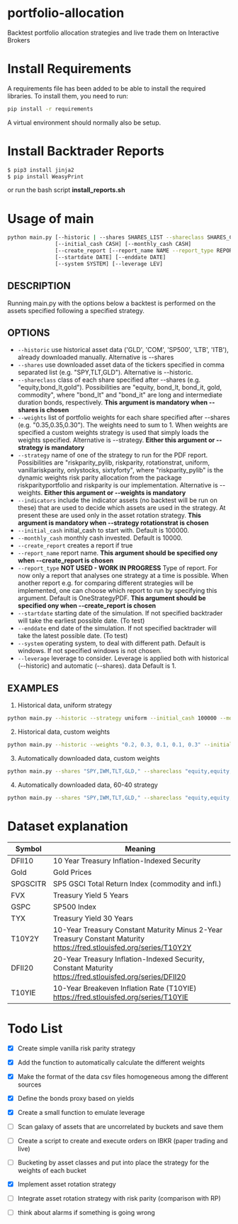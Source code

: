 # portfolio-allocation
Backtest portfolio allocation strategies and live trade them on Interactive Brokers  

# Install Requirements

A requirements file has been added to be able to install the required libraries. To install them, you need to run:

```bash
pip install -r requirements
```

A virtual environment should normally also be setup.


# Install Backtrader Reports

```bash
$ pip3 install jinja2
$ pip install WeasyPrint
```

or run the bash script **install_reports.sh**

# Usage of main

```bash
python main.py [--historic | --shares SHARES_LIST --shareclass SHARES_CLASS_LIST] [--weights ASSET_WEIGHTS | --strategy STRATEGY] [--indicators] 
               [--initial_cash CASH] [--monthly_cash CASH] 
               [--create_report [--report_name NAME --report_type REPORTYPE]] 
               [--startdate DATE] [--enddate DATE]
               [--system SYSTEM] [--leverage LEV]
```
               

## DESCRIPTION
Running main.py with the options below a backtest is performed on the assets specified following a specified strategy. 

## OPTIONS
* `--historic`             use historical asset data ('GLD', 'COM', 'SP500', 'LTB', 'ITB'), already downloaded manually. Alternative is --shares
* `--shares`               use downloaded asset data of the tickers specified in comma separated list (e.g. "SPY,TLT,GLD"). Alternative is --historic.
* `--shareclass`           class of each share specified after --shares (e.g. "equity,bond_lt,gold"). Possibilities are "equity, bond_lt, bond_it, gold, commodity", where "bond_lt" and "bond_it" are long and intermediate duration bonds, respectively. __This argument is mandatory when --shares is chosen__
* `--weights`              list of portfolio weights for each share specified after --shares (e.g. "0.35,0.35,0.30"). The weights need to sum to 1. When weights are specified a custom weights strategy is used that simply loads the weights specified. Alternative is --strategy. __Either this argument or --strategy is mandatory__
* `--strategy`             name of one of the strategy to run for the PDF report. Possibilities are "riskparity_pylib, riskparity, rotationstrat, uniform, vanillariskparity, onlystocks, sixtyforty", where "riskparity_pylib" is the dynamic weights risk parity allocation from the package riskparityportfolio and riskparity is our implementation.  Alternative is --weights. __Either this argument or --weights is mandatory__
* `--indicators`           include the indicator assets (no backtest will be run on these) that are used to decide which assets are used in the strategy. At present these are used only in the asset rotation strategy.  __This argument is mandatory when --strategy rotationstrat is chosen__
* `--initial_cash`         initial_cash to start with. Default is 100000.
* `--monthly_cash`         monthly cash invested. Default is 10000.
* `--create_report`        creates a report if true
* `--report_name`          report name. __This argument should be specified ony when --create_report is chosen__ 
* `--report_type`          __NOT USED - WORK IN PROGRESS__ Type of report. For now only a report that analyses one strategy at a time is possible. When another report e.g. for comparing different strategies will be implemented, one can choose which report to run by specifying this argument. Default is OneStrategyPDF. __This argument should be specified ony when --create_report is chosen__
* `--startdate`            starting date of the simulation. If not specified backtrader will take the earliest possible date. (To test) 
* `--enddate`              end date of the simulation.  If not specified backtrader will take the latest possible date. (To test)
* `--system`               operating system, to deal with different path. Default is windows. If not specified windows is not chosen.
* `--leverage`             leverage to consider. Leverage is applied both with historical (--historic) and automatic (--shares). data Default is 1. 

## EXAMPLES
1. Historical data, uniform strategy

```bash
python main.py --historic --strategy uniform --initial_cash 100000 --monthly_cash 10000 --create_report --report_name example --report_type OneStrategyPDF --startdate "2015-01-01" --enddate "2020-01-01" --system windows --leverage 3
```

2. Historical data, custom weights

```bash
python main.py --historic --weights "0.2, 0.3, 0.1, 0.1, 0.3" --initial_cash 100000 --monthly_cash 10000 --create_report --report_name example --report_type OneStrategyPDF --startdate "2015-01-01" --enddate "2020-01-01" --system windows --leverage 3
```

 3. Automatically downloaded data, custom weights

```bash
python main.py --shares "SPY,IWM,TLT,GLD," --shareclass "equity,equity,bond_lt,gold" --weights "0.2, 0.3, 0.1, 0.4" --initial_cash 100000 --monthly_cash 10000 --create_report --report_name example --report_type OneStrategyPDF --startdate "2015-01-01" --enddate "2020-01-01" --system windows --leverage 3
```

4. Automatically downloaded data, 60-40 strategy

```bash
python main.py --shares "SPY,IWM,TLT,GLD," --shareclass "equity,equity,bond_lt,gold" --strategy sixtyforty --initial_cash 100000 --monthly_cash 10000 --create_report --report_name example --report_type OneStrategyPDF --startdate "2015-01-01" --enddate "2020-01-01" --system windows --leverage 3
```

# Dataset explanation
| Symbol  |                  Meaning                            																					|
|---------|-----------------------------------------------------------------------------------------------------------------------------------------|
| DFII10  |     10 Year Treasury Inflation-Indexed Security     																					|
|  Gold   |               Gold Prices                           																					|
|SPGSCITR |  SP5 GSCI Total Return Index (commodity and infl.)  																					|
|  FVX    |          Treasury Yield 5 Years                     																					|
|  GSPC   |               SP500 Index                           																					|
|  TYX    |          Treasury Yield 30 Years                    																					|
|  T10Y2Y |          10-Year Treasury Constant Maturity Minus 2-Year Treasury Constant Maturity https://fred.stlouisfed.org/series/T10Y2Y           |
|  DFII20 |          20-Year Treasury Inflation-Indexed Security, Constant Maturity https://fred.stlouisfed.org/series/DFII20                       |
|  T10YIE |          10-Year Breakeven Inflation Rate (T10YIE) https://fred.stlouisfed.org/series/T10YIE                                            |

# Todo List
- [X] Create simple vanilla risk parity strategy
- [X] Add the function to automatically calculate the different weights
- [X] Make the format of the data csv files homogeneous among the different sources
- [X] Define the bonds proxy based on yields
- [X] Create a small function to emulate leverage
- [ ] Scan galaxy of assets that are uncorrelated by buckets and save them
- [ ] Create a script to create and execute orders on IBKR (paper trading and live)
- [ ] Bucketing by asset classes and put into place the strategy for the weights of each bucket
- [X] Implement asset rotation strategy
- [ ] Integrate  asset rotation strategy with risk parity (comparison with RP)
- [ ] think about alarms if something is going wrong


